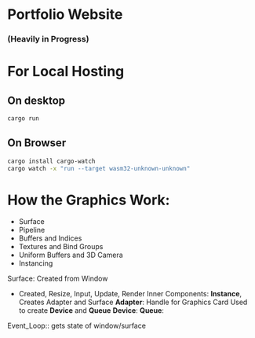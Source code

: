 # Portfolio Website

### (Heavily in Progress)

# For Local Hosting

## On desktop

```bash
cargo run
```

## On Browser

```bash
cargo install cargo-watch
cargo watch -x "run --target wasm32-unknown-unknown"
```

# How the Graphics Work:

- Surface
- Pipeline
- Buffers and Indices
- Textures and Bind Groups
- Uniform Buffers and 3D Camera
- Instancing

Surface: Created from Window

- Created, Resize, Input, Update, Render
  Inner Components:
  **Instance**, Creates Adapter and Surface
  **Adapter**: Handle for Graphics Card
  Used to create **Device** and **Queue**
  **Device**:
  **Queue**:

Event_Loop:: gets state of window/surface
